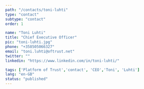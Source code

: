 ```yaml
---
path: "/contacts/toni-luhti" 
type: "contact" 
subtype: "contact" 
order: 1

name: "Toni Luhti"
title: "Chief Executive Officer"
pic: "toni-luhti.jpg" 
phone: "+358505066327"
email: "toni.luhti@oftrust.net"
twitter: ""
linkedin: "https://www.linkedin.com/in/toni-luhti/"

tags: ['Platform of Trust','contact', 'CEO','Toni', 'Luhti']
lang: "en-GB" 
status: "published" 
---
```

